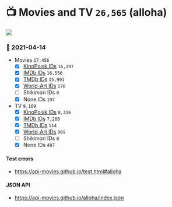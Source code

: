 # :tv: Movies and TV `26,565` (alloha)

<a href="https://API-Movies.github.io"><img src="https://API-Movies.github.io/banner.png?cache"></a>

### :date: 2021-04-14
- Movies `17,456`
  - [x] <a href="https://API-Movies.github.io/alloha/movie_kinopoisk_ids.json">KinoPoisk IDs</a> `16,397`
  - [x] <a href="https://API-Movies.github.io/alloha/movie_imdb_ids.json">IMDb IDs</a> `16,556`
  - [x] <a href="https://API-Movies.github.io/alloha/movie_tmdb_ids.json">TMDb IDs</a> `15,991`
  - [x] <a href="https://API-Movies.github.io/alloha/movie_world_art_ids.json">World-Art IDs</a> `178`
  - [ ] Shikimori IDs `0`
  - [x] None IDs `197`
- TV `9,109`
  - [x] <a href="https://API-Movies.github.io/alloha/tv_kinopoisk_ids.json">KinoPoisk IDs</a> `8,316`
  - [x] <a href="https://API-Movies.github.io/alloha/tv_imdb_ids.json">IMDb IDs</a> `7,260`
  - [x] <a href="https://API-Movies.github.io/alloha/tv_tmdb_ids.json">TMDb IDs</a> `514`
  - [x] <a href="https://API-Movies.github.io/alloha/tv_world_art_ids.json">World-Art IDs</a> `969`
  - [ ] Shikimori IDs `0`
  - [x] None IDs `407`
#### Test errors
- <a href='https://api-movies.github.io/test.html#alloha'>https://api-movies.github.io/test.html#alloha</a>
#### JSON API
- <a href='https://api-movies.github.io/alloha/index.json'>https://api-movies.github.io/alloha/index.json</a>

